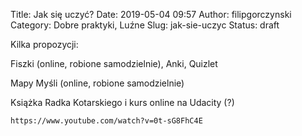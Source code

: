 Title: Jak się uczyć?
Date: 2019-05-04 09:57
Author: filipgorczynski
Category: Dobre praktyki, Luźne
Slug: jak-sie-uczyc
Status: draft

Kilka propozycji:

Fiszki (online, robione samodzielnie), Anki, Quizlet

Mapy Myśli (online, robione samodzielnie)

Książka Radka Kotarskiego i kurs online na Udacity (?)

`https://www.youtube.com/watch?v=0t-sG8FhC4E`

 
